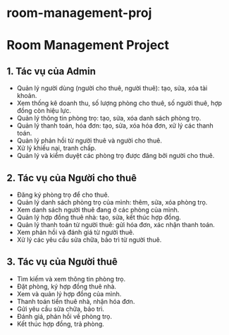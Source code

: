 # room-management-proj
# Room Management Project

## 1. Tác vụ của Admin
- Quản lý người dùng (người cho thuê, người thuê): tạo, sửa, xóa tài khoản.
- Xem thống kê doanh thu, số lượng phòng cho thuê, số người thuê, hợp đồng còn hiệu lực.
- Quản lý thông tin phòng trọ: tạo, sửa, xóa danh sách phòng trọ.
- Quản lý thanh toán, hóa đơn: tạo, sửa, xóa hóa đơn, xử lý các thanh toán.
- Quản lý phản hồi từ người thuê và người cho thuê.
- Xử lý khiếu nại, tranh chấp.
- Quản lý và kiểm duyệt các phòng trọ được đăng bởi người cho thuê.

## 2. Tác vụ của Người cho thuê
- Đăng ký phòng trọ để cho thuê.
- Quản lý danh sách phòng trọ của mình: thêm, sửa, xóa phòng trọ.
- Xem danh sách người thuê đang ở các phòng của mình.
- Quản lý hợp đồng thuê nhà: tạo, sửa, kết thúc hợp đồng.
- Quản lý thanh toán từ người thuê: gửi hóa đơn, xác nhận thanh toán.
- Xem phản hồi và đánh giá từ người thuê.
- Xử lý các yêu cầu sửa chữa, bảo trì từ người thuê.

## 3. Tác vụ của Người thuê
- Tìm kiếm và xem thông tin phòng trọ.
- Đặt phòng, ký hợp đồng thuê nhà.
- Xem và quản lý hợp đồng của mình.
- Thanh toán tiền thuê nhà, nhận hóa đơn.
- Gửi yêu cầu sửa chữa, bảo trì.
- Đánh giá, phản hồi về phòng trọ.
- Kết thúc hợp đồng, trả phòng.

